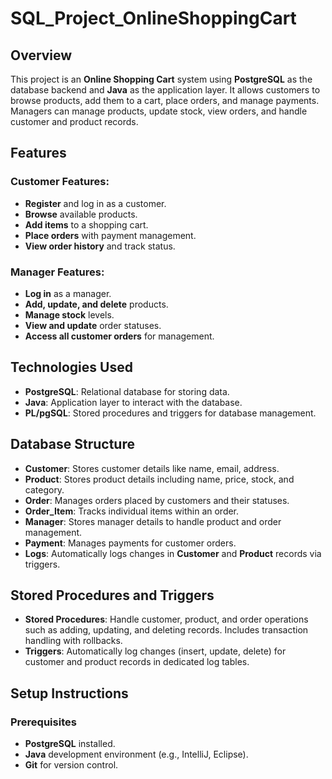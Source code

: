 # SQL_Project_OnlineShoppingCart

## Overview

This project is an **Online Shopping Cart** system using **PostgreSQL** as the database backend and **Java** as the application layer. It allows customers to browse products, add them to a cart, place orders, and manage payments. Managers can manage products, update stock, view orders, and handle customer and product records.

## Features

### Customer Features:
- **Register** and log in as a customer.
- **Browse** available products.
- **Add items** to a shopping cart.
- **Place orders** with payment management.
- **View order history** and track status.

### Manager Features:
- **Log in** as a manager.
- **Add, update, and delete** products.
- **Manage stock** levels.
- **View and update** order statuses.
- **Access all customer orders** for management.

## Technologies Used

- **PostgreSQL**: Relational database for storing data.
- **Java**: Application layer to interact with the database.
- **PL/pgSQL**: Stored procedures and triggers for database management.

## Database Structure

- **Customer**: Stores customer details like name, email, address.
- **Product**: Stores product details including name, price, stock, and category.
- **Order**: Manages orders placed by customers and their statuses.
- **Order_Item**: Tracks individual items within an order.
- **Manager**: Stores manager details to handle product and order management.
- **Payment**: Manages payments for customer orders.
- **Logs**: Automatically logs changes in **Customer** and **Product** records via triggers.

## Stored Procedures and Triggers

- **Stored Procedures**: Handle customer, product, and order operations such as adding, updating, and deleting records. Includes transaction handling with rollbacks.
- **Triggers**: Automatically log changes (insert, update, delete) for customer and product records in dedicated log tables.

## Setup Instructions

### Prerequisites
- **PostgreSQL** installed.
- **Java** development environment (e.g., IntelliJ, Eclipse).
- **Git** for version control.
